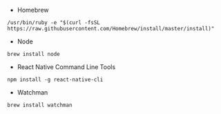 
- Homebrew
```
/usr/bin/ruby -e "$(curl -fsSL https://raw.githubusercontent.com/Homebrew/install/master/install)"
```

- Node
```
brew install node
```

- React Native Command Line Tools
```
npm install -g react-native-cli
```


- Watchman
```
brew install watchman
```
